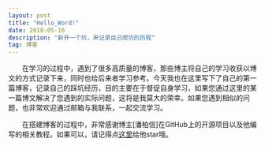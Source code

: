 ```yaml
---
layout: post
title: "Hello_Word!"
date: 2018-05-16
description: "新开一个坑，来记录自己爬坑的历程"
tag: 博客 
---   
```


　　在学习的过程中，遇到了很多高质量的博客，那些博主将自己的学习收获以博文的方式记录下来，同时也给后来者学习参考。今天我也在这里写下了自己的第一篇博客，记录自己的踩坑经历，目的主要在于督促自身学习，如果您通过这里的某一篇博文解决了您遇到的实际问题，这将是我莫大的荣幸。如果您遇到相似的问题，也非常欢迎通过邮箱与我联系，一起交流学习。     
 
 
　　在搭建博客的过程中，非常感谢博主[潘柏信]在GitHub上的开源项目以及他编写的相关教程。如果可以，请记得点[这里](https://github.com/leopardpan/leopardpan.github.io)给他star哦。     
 
　　

